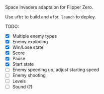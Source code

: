 Space Invaders adaptaion for Flipper Zero.

Use `ufbt` to build and `ufbt launch` to deploy.

TODO:

 - [x] Multiple enemy types
 - [x] Enemy exploding
 - [x] Win/Lose state
 - [x] Score
 - [x] Pause
 - [x] Start state
 - [ ] Enemy speeding up, adjust starting speed
 - [ ] Enemy shooting
 - [ ] Levels
 - [ ] Sound (?)

